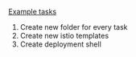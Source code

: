 [Example tasks](https://istio.io/docs/tasks/)

1. Create new folder for every task
2. Create new istio templates
3. Create deployment shell

